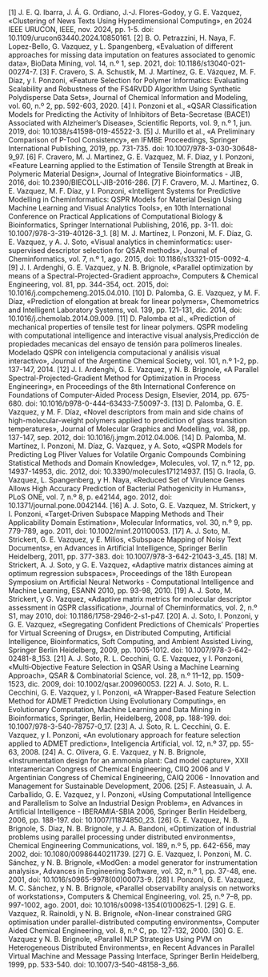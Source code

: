 [1] J. E. Q. Ibarra, J. Á. G. Ordiano, J.-J. Flores-Godoy, y G. E. Vazquez, «Clustering of News Texts Using Hyperdimensional Computing», en 2024 IEEE URUCON, IEEE, nov. 2024, pp. 1-5. doi: 10.1109/urucon63440.2024.10850161.
[2] B. O. Petrazzini, H. Naya, F. Lopez-Bello, G. Vazquez, y L. Spangenberg, «Evaluation of different approaches for missing data imputation on features associated to genomic data», BioData Mining, vol. 14, n.º 1, sep. 2021, doi: 10.1186/s13040-021-00274-7.
[3] F. Cravero, S. A. Schustik, M. J. Martínez, G. E. Vázquez, M. F. Díaz, y I. Ponzoni, «Feature Selection for Polymer Informatics: Evaluating Scalability and Robustness of the FS4RVDD Algorithm Using Synthetic Polydisperse Data Sets», Journal of Chemical Information and Modeling, vol. 60, n.º 2, pp. 592-603, 2020.
[4] I. Ponzoni et al., «QSAR Classification Models for Predicting the Activity of Inhibitors of Beta-Secretase (BACE1) Associated with Alzheimer’s Disease», Scientific Reports, vol. 9, n.º 1, jun. 2019, doi: 10.1038/s41598-019-45522-3.
[5] J. Murillo et al., «A Preliminary Comparison of P-Tool Consistency», en IFMBE Proceedings, Springer International Publishing, 2019, pp. 731-735. doi: 10.1007/978-3-030-30648-9_97.
[6] F. Cravero, M. J. Martinez, G. E. Vazquez, M. F. Diaz, y I. Ponzoni, «Feature Learning applied to the Estimation of Tensile Strength at Break in Polymeric Material Design», Journal of Integrative Bioinformatics - JIB, 2016, doi: 10.2390/BIECOLL-JIB-2016-286.
[7] F. Cravero, M. J. Martinez, G. E. Vazquez, M. F. Díaz, y I. Ponzoni, «Intelligent Systems for Predictive Modelling in Cheminformatics: QSPR Models for Material Design Using Machine Learning and Visual Analytics Tools», en 10th International Conference on Practical Applications of Computational Biology &amp; Bioinformatics, Springer International Publishing, 2016, pp. 3-11. doi: 10.1007/978-3-319-40126-3_1.
[8] M. J. Martínez, I. Ponzoni, M. F. Díaz, G. E. Vazquez, y A. J. Soto, «Visual analytics in cheminformatics: user-supervised descriptor selection for QSAR methods», Journal of Cheminformatics, vol. 7, n.º 1, ago. 2015, doi: 10.1186/s13321-015-0092-4.
[9] J. I. Ardenghi, G. E. Vazquez, y N. B. Brignole, «Parallel optimization by means of a Spectral-Projected-Gradient approach», Computers &amp; Chemical Engineering, vol. 81, pp. 344-354, oct. 2015, doi: 10.1016/j.compchemeng.2015.04.010.
[10] D. Palomba, G. E. Vazquez, y M. F. Díaz, «Prediction of elongation at break for linear polymers», Chemometrics and Intelligent Laboratory Systems, vol. 139, pp. 121-131, dic. 2014, doi: 10.1016/j.chemolab.2014.09.009.
[11] D. Palomba et al., «Prediction of mechanical properties of tensile test for linear polymers. QSPR modeling with computational intelligence and interactive visual analysis,Predicción de propiedades mecanicas del ensayo de tensión para polímeros lineales. Modelado QSPR con inteligencia computacional y análisis visual interactivo», Journal of the Argentine Chemical Society, vol. 101, n.º 1-2, pp. 137-147, 2014.
[12] J. I. Ardenghi, G. E. Vazquez, y N. B. Brignole, «A Parallel Spectral-Projected-Gradient Method for Optimization in Process Engineering», en Proceedings of the 8th International Conference on Foundations of Computer-Aided Process Design, Elsevier, 2014, pp. 675-680. doi: 10.1016/b978-0-444-63433-7.50097-3.
[13] D. Palomba, G. E. Vazquez, y M. F. Díaz, «Novel descriptors from main and side chains of high-molecular-weight polymers applied to prediction of glass transition temperatures», Journal of Molecular Graphics and Modelling, vol. 38, pp. 137-147, sep. 2012, doi: 10.1016/j.jmgm.2012.04.006.
[14] D. Palomba, M. Martínez, I. Ponzoni, M. Díaz, G. Vazquez, y A. Soto, «QSPR Models for Predicting Log Pliver Values for Volatile Organic Compounds Combining Statistical Methods and Domain Knowledge», Molecules, vol. 17, n.º 12, pp. 14937-14953, dic. 2012, doi: 10.3390/molecules171214937.
[15] G. Iraola, G. Vazquez, L. Spangenberg, y H. Naya, «Reduced Set of Virulence Genes Allows High Accuracy Prediction of Bacterial Pathogenicity in Humans», PLoS ONE, vol. 7, n.º 8, p. e42144, ago. 2012, doi: 10.1371/journal.pone.0042144.
[16] A. J. Soto, G. E. Vazquez, M. Strickert, y I. Ponzoni, «Target‐Driven Subspace Mapping Methods and Their Applicability Domain Estimation», Molecular Informatics, vol. 30, n.º 9, pp. 779-789, ago. 2011, doi: 10.1002/minf.201100053.
[17] A. J. Soto, M. Strickert, G. E. Vazquez, y E. Milios, «Subspace Mapping of Noisy Text Documents», en Advances in Artificial Intelligence, Springer Berlin Heidelberg, 2011, pp. 377-383. doi: 10.1007/978-3-642-21043-3_45.
[18] M. Strickert, A. J. Soto, y G. E. Vazquez, «Adaptive matrix distances aiming at optimum regression subspaces», Proceedings of the 18th European Symposium on Artificial Neural Networks - Computational Intelligence and Machine Learning, ESANN 2010, pp. 93-98, 2010.
[19] A. J. Soto, M. Strickert, y G. Vazquez, «Adaptive matrix metrics for molecular descriptor assessment in QSPR classification», Journal of Cheminformatics, vol. 2, n.º S1, may 2010, doi: 10.1186/1758-2946-2-s1-p47.
[20] A. J. Soto, I. Ponzoni, y G. E. Vazquez, «Segregating Confident Predictions of Chemicals’ Properties for Virtual Screening of Drugs», en Distributed Computing, Artificial Intelligence, Bioinformatics, Soft Computing, and Ambient Assisted Living, Springer Berlin Heidelberg, 2009, pp. 1005-1012. doi: 10.1007/978-3-642-02481-8_153.
[21] A. J. Soto, R. L. Cecchini, G. E. Vazquez, y I. Ponzoni, «Multi‐Objective Feature Selection in QSAR Using a Machine Learning Approach», QSAR &amp; Combinatorial Science, vol. 28, n.º 11–12, pp. 1509-1523, dic. 2009, doi: 10.1002/qsar.200960053.
[22] A. J. Soto, R. L. Cecchini, G. E. Vazquez, y I. Ponzoni, «A Wrapper-Based Feature Selection Method for ADMET Prediction Using Evolutionary Computing», en Evolutionary Computation, Machine Learning and Data Mining in Bioinformatics, Springer, Berlin, Heidelberg, 2008, pp. 188-199. doi: 10.1007/978-3-540-78757-0_17.
[23] A. J. Soto, R. L. Cecchini, G. E. Vazquez, y I. Ponzoni, «An evolutionary approach for feature selection applied to ADMET prediction», Inteligencia Artificial, vol. 12, n.º 37, pp. 55-63, 2008.
[24] A. C. Olivera, G. E. Vazquez, y N. B. Brignole, «Instrumentation design for an ammonia plant: Cad model capture», XXII Interamerican Congress of Chemical Engineering, CIIQ 2006 and V Argentinian Congress of Chemical Engineering, CAIQ 2006 - Innovation and Management for Sustainable Development, 2006.
[25] F. Asteasuain, J. A. Carballido, G. E. Vazquez, y I. Ponzoni, «Using Computational Intelligence and Parallelism to Solve an Industrial Design Problem», en Advances in Artificial Intelligence - IBERAMIA-SBIA 2006, Springer Berlin Heidelberg, 2006, pp. 188-197. doi: 10.1007/11874850_23.
[26] G. E. Vazquez, N. B. Brignole, S. Diaz, N. B. Brignole, y J. A. Bandoni, «Optimization of industrial problems using parallel processing under distributed environments», Chemical Engineering Communications, vol. 189, n.º 5, pp. 642-656, may 2002, doi: 10.1080/00986440211739.
[27] G. E. Vazquez, I. Ponzoni, M. C. Sánchez, y N. B. Brignole, «ModGen: a model generator for instrumentation analysis», Advances in Engineering Software, vol. 32, n.º 1, pp. 37-48, ene. 2001, doi: 10.1016/s0965-9978(00)00073-9.
[28] I. Ponzoni, G. E. Vazquez, M. C. Sánchez, y N. B. Brignole, «Parallel observability analysis on networks of workstations», Computers &amp; Chemical Engineering, vol. 25, n.º 7–8, pp. 997-1002, ago. 2001, doi: 10.1016/s0098-1354(01)00625-1.
[29] G. E. Vazquez, R. Rainoldi, y N. B. Brignole, «Non-linear constrained GRG optimisation under parallel-distributed computing environments», Computer Aided Chemical Engineering, vol. 8, n.º C, pp. 127-132, 2000.
[30] G. E. Vazquez y N. B. Brignole, «Parallel NLP Strategies Using PVM on Heterogeneous Distributed Environments», en Recent Advances in Parallel Virtual Machine and Message Passing Interface, Springer Berlin Heidelberg, 1999, pp. 533-540. doi: 10.1007/3-540-48158-3_66.

